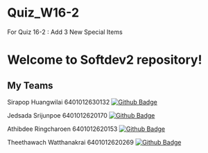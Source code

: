 # Quiz_W16-2
For Quiz 16-2 : Add 3 New Special Items 
# Welcome to Softdev2 repository!

## My Teams

Sirapop Huangwilai 6401012630132
[![Github Badge](https://img.shields.io/badge/-sirapopModel-333?style=flat&logo=Github&logoColor=white)](https://github.com/sirapopModel)

Jedsada Srijunpoe 6401012620170
[![Github Badge](https://img.shields.io/badge/-JedsadaSrijunpoe-333?style=flat&logo=Github&logoColor=white)](https://github.com/JedsadaSrijunpoe)

Athibdee Ringcharoen 6401012620153
[![Github Badge](https://img.shields.io/badge/-Athibdee-333?style=flat&logo=Github&logoColor=white)](https://github.com/Athibdee)

Theethawach Watthanakrai 6401012620269
[![Github Badge](https://img.shields.io/badge/-TheethawachW.-333?style=flat&logo=Github&logoColor=white)](https://github.com/kimzaooza)

#
